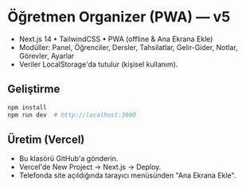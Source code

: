 # Öğretmen Organizer (PWA) — v5
- Next.js 14 • TailwindCSS • PWA (offline & Ana Ekrana Ekle)
- Modüller: Panel, Öğrenciler, Dersler, Tahsilatlar, Gelir-Gider, Notlar, Görevler, Ayarlar
- Veriler LocalStorage'da tutulur (kişisel kullanım).

## Geliştirme
```bash
npm install
npm run dev  # http://localhost:3000
```

## Üretim (Vercel)
- Bu klasörü GitHub'a gönderin.
- Vercel'de New Project → Next.js → Deploy.
- Telefonda site açıldığında tarayıcı menüsünden "Ana Ekrana Ekle".
